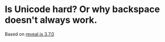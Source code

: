 # Is Unicode hard? Or why backspace doesn't always work.

Based on [reveal.js 3.7.0](https://github.com/hakimel/reveal.js/releases/tag/3.7.0)
